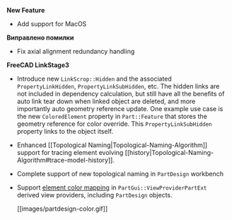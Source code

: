 __New Feature__

* Add support for MacOS

__Виправлено помилки__

* Fix axial alignment redundancy handling

__FreeCAD LinkStage3__

* Introduce new `LinkScrop::Hidden` and the associated `PropertyLinkHidden`, `PropertyLinkSubHidden`, etc. The hidden links are not included in dependency calculation, but still have all the benefits of auto link tear down when linked object are deleted, and more importantly auto geometry reference update. One example use case is the new `ColoredElement` property in `Part::Feature` that stores the geometry reference for color override. This `PropertyLinkSubHidden` property links to the object itself.

* Enhanced [[Topological Naming|Topological-Naming-Algorithm]] support for tracing element evolving [[history|Topological-Naming-Algorithm#trace-model-history]].

* Complete support of new topological naming in `PartDesign` workbench

* Support [element color mapping](Topological-Naming-Algorithm#element-coloring) in `PartGui::ViewProviderPartExt` derived view providers, including `PartDesign` objects.

  [[images/partdesign-color.gif]]

